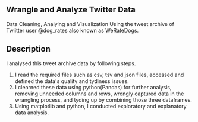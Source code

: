 ## Wrangle and Analyze Twitter Data 
Data Cleaning, Analying and Visualization Using the tweet archive of Twiitter user @dog_rates also known as WeRateDogs.

## Description
I analysed this tweet archive data by following steps. 
1. I read the required files such as csv, tsv and json files, accessed and defined the data's quality and tydiness issues. 
2. I clearned these data using python(Pandas) for further analysis, removing unneeded columns and rows, wrongly captured data in the wrangling process, and tyding up by combining those three dataframes. 
3. Using matplotlib and python, I conducted exploratory and explanatory data analysis.
